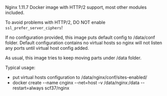 Nginx 1.11.7 Docker image with HTTP/2 support, most other modules included.

To avoid problems with HTTP/2, DO NOT enable `ssl_prefer_server_ciphers`!

If no configuration provided, this image puts default config to /data/conf folder. Default configuration contains no virtual hosts so nginx will not listen any ports until
virtual host config added.

As usual, this image tries to keep moving parts under /data folder.


Typical usage:

- put virtual hosts configuration to /data/nginx/conf/sites-enabled/
- docker create --name cnginx --net=host -v /data/nginx:/data --restart=always scf37/nginx
